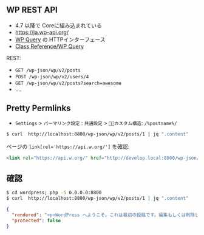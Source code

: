 ## WP REST API

- 4.7 以降で Coreに組み込まれている
- https://ja.wp-api.org/
- [WP Query](https://wpdocs.osdn.jp/%E9%96%A2%E6%95%B0%E3%83%AA%E3%83%95%E3%82%A1%E3%83%AC%E3%83%B3%E3%82%B9/WP_Query) の HTTPインターフェース
- [Class Reference/WP Query](https://codex.wordpress.org/Class_Reference/WP_Query)

REST:

- `GET /wp-json/wp/v2/posts`
- `POST /wp-json/wp/v2/users/4` 
- `GET /wp-json/wp/v2/posts?search=awesome`
- ....

## Pretty Permlinks


- `Settings` > `パーマリンク設定` : `共通設定` > `カスタム構造`: `/%postname%/`

~~~bash 
$ curl  http://localhost:8800/wp-json/wp/v2/posts/1 | jq ".content"
~~~

ページの `link[rel='https://api.w.org/']` を確認:

~~~html
<link rel="https://api.w.org/" href="http://develop.local:8800/wp-json/">
~~~


## 確認

~~~bash 
$ cd wordpress; php -S 0.0.0.0:8800
$ curl  http://localhost:8800/wp-json/wp/v2/posts/1 | jq ".content"
~~~

~~~json
{
  "rendered": "<p>WordPress へようこそ。これは最初の投稿です。編集もしくは削除してブログを始めてください !</p>\n",
  "protected": false                       
}
~~~